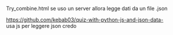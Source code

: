 Try_combine.html se uso un server allora legge dati da un file .json




https://github.com/kebab03/quiz-with-python-js-and-json-data-                 
usa js per leggere json credo
